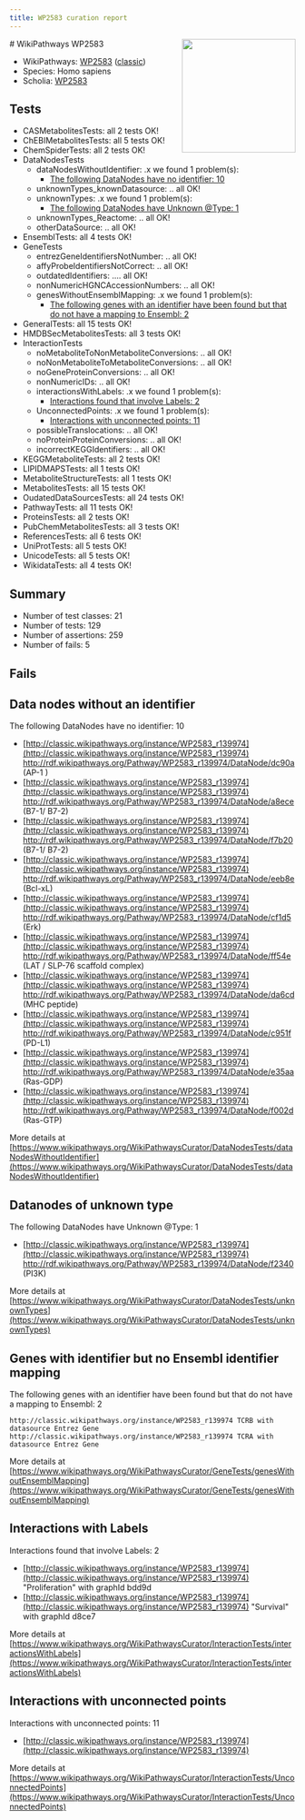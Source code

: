 ```yaml
---
title: WP2583 curation report
---
```


<img style="float: right; width: 200px" src="https://upload.wikimedia.org/wikipedia/commons/thumb/8/83/Wplogo_with_text_500.png/640px-Wplogo_with_text_500.png" />
# WikiPathways WP2583

* WikiPathways: [WP2583](https://wikipathways.org/pathways/WP2583) ([classic](https://classic.wikipathways.org/instance/WP2583))
* Species: Homo sapiens
* Scholia: [WP2583](https://scholia.toolforge.org/wikipathways/WP2583)
## Tests
* CASMetabolitesTests: all 2 tests OK!
* ChEBIMetabolitesTests: all 5 tests OK!
* ChemSpiderTests: all 2 tests OK!
* DataNodesTests
    * dataNodesWithoutIdentifier: .x we found 1 problem(s):
        * [The following DataNodes have no identifier: 10](#8792c490)
    * unknownTypes_knownDatasource: .. all OK!
    * unknownTypes: .x we found 1 problem(s):
        * [The following DataNodes have Unknown @Type: 1](#839973df)
    * unknownTypes_Reactome: .. all OK!
    * otherDataSource: .. all OK!
* EnsemblTests: all 4 tests OK!
* GeneTests
    * entrezGeneIdentifiersNotNumber: .. all OK!
    * affyProbeIdentifiersNotCorrect: .. all OK!
    * outdatedIdentifiers: .... all OK!
    * nonNumericHGNCAccessionNumbers: .. all OK!
    * genesWithoutEnsemblMapping: .x we found 1 problem(s):
        * [The following genes with an identifier have been found but that do not have a mapping to Ensembl: 2](#40286d84)
* GeneralTests: all 15 tests OK!
* HMDBSecMetabolitesTests: all 3 tests OK!
* InteractionTests
    * noMetaboliteToNonMetaboliteConversions: .. all OK!
    * noNonMetaboliteToMetaboliteConversions: .. all OK!
    * noGeneProteinConversions: .. all OK!
    * nonNumericIDs: .. all OK!
    * interactionsWithLabels: .x we found 1 problem(s):
        * [Interactions found that involve Labels: 2](#630d2679)
    * UnconnectedPoints: .x we found 1 problem(s):
        * [Interactions with unconnected points: 11](#7f1d4078)
    * possibleTranslocations: .. all OK!
    * noProteinProteinConversions: .. all OK!
    * incorrectKEGGIdentifiers: .. all OK!
* KEGGMetaboliteTests: all 2 tests OK!
* LIPIDMAPSTests: all 1 tests OK!
* MetaboliteStructureTests: all 1 tests OK!
* MetabolitesTests: all 15 tests OK!
* OudatedDataSourcesTests: all 24 tests OK!
* PathwayTests: all 11 tests OK!
* ProteinsTests: all 2 tests OK!
* PubChemMetabolitesTests: all 3 tests OK!
* ReferencesTests: all 6 tests OK!
* UniProtTests: all 5 tests OK!
* UnicodeTests: all 5 tests OK!
* WikidataTests: all 4 tests OK!


## Summary

* Number of test classes: 21
* Number of tests: 129
* Number of assertions: 259
* Number of fails: 5

## Fails

<a name="8792c490" />

## Data nodes without an identifier

The following DataNodes have no identifier: 10

* [http://classic.wikipathways.org/instance/WP2583_r139974](http://classic.wikipathways.org/instance/WP2583_r139974) http://rdf.wikipathways.org/Pathway/WP2583_r139974/DataNode/dc90a (AP-1 )
* [http://classic.wikipathways.org/instance/WP2583_r139974](http://classic.wikipathways.org/instance/WP2583_r139974) http://rdf.wikipathways.org/Pathway/WP2583_r139974/DataNode/a8ece (B7-1/ B7-2)
* [http://classic.wikipathways.org/instance/WP2583_r139974](http://classic.wikipathways.org/instance/WP2583_r139974) http://rdf.wikipathways.org/Pathway/WP2583_r139974/DataNode/f7b20 (B7-1/ B7-2)
* [http://classic.wikipathways.org/instance/WP2583_r139974](http://classic.wikipathways.org/instance/WP2583_r139974) http://rdf.wikipathways.org/Pathway/WP2583_r139974/DataNode/eeb8e (Bcl-xL)
* [http://classic.wikipathways.org/instance/WP2583_r139974](http://classic.wikipathways.org/instance/WP2583_r139974) http://rdf.wikipathways.org/Pathway/WP2583_r139974/DataNode/cf1d5 (Erk)
* [http://classic.wikipathways.org/instance/WP2583_r139974](http://classic.wikipathways.org/instance/WP2583_r139974) http://rdf.wikipathways.org/Pathway/WP2583_r139974/DataNode/ff54e (LAT / SLP-76 scaffold complex)
* [http://classic.wikipathways.org/instance/WP2583_r139974](http://classic.wikipathways.org/instance/WP2583_r139974) http://rdf.wikipathways.org/Pathway/WP2583_r139974/DataNode/da6cd (MHC
peptide)
* [http://classic.wikipathways.org/instance/WP2583_r139974](http://classic.wikipathways.org/instance/WP2583_r139974) http://rdf.wikipathways.org/Pathway/WP2583_r139974/DataNode/c951f (PD-L1)
* [http://classic.wikipathways.org/instance/WP2583_r139974](http://classic.wikipathways.org/instance/WP2583_r139974) http://rdf.wikipathways.org/Pathway/WP2583_r139974/DataNode/e35aa (Ras-GDP)
* [http://classic.wikipathways.org/instance/WP2583_r139974](http://classic.wikipathways.org/instance/WP2583_r139974) http://rdf.wikipathways.org/Pathway/WP2583_r139974/DataNode/f002d (Ras-GTP)


More details at [https://www.wikipathways.org/WikiPathwaysCurator/DataNodesTests/dataNodesWithoutIdentifier](https://www.wikipathways.org/WikiPathwaysCurator/DataNodesTests/dataNodesWithoutIdentifier)

<a name="839973df" />

## Datanodes of unknown type

The following DataNodes have Unknown @Type: 1

* [http://classic.wikipathways.org/instance/WP2583_r139974](http://classic.wikipathways.org/instance/WP2583_r139974) http://rdf.wikipathways.org/Pathway/WP2583_r139974/DataNode/f2340 (PI3K)


More details at [https://www.wikipathways.org/WikiPathwaysCurator/DataNodesTests/unknownTypes](https://www.wikipathways.org/WikiPathwaysCurator/DataNodesTests/unknownTypes)

<a name="40286d84" />

## Genes with identifier but no Ensembl identifier mapping

The following genes with an identifier have been found but that do not have a mapping to Ensembl: 2
```
http://classic.wikipathways.org/instance/WP2583_r139974 TCRB with datasource Entrez Gene
http://classic.wikipathways.org/instance/WP2583_r139974 TCRA with datasource Entrez Gene
```

More details at [https://www.wikipathways.org/WikiPathwaysCurator/GeneTests/genesWithoutEnsemblMapping](https://www.wikipathways.org/WikiPathwaysCurator/GeneTests/genesWithoutEnsemblMapping)

<a name="630d2679" />

## Interactions with Labels

Interactions found that involve Labels: 2

* [http://classic.wikipathways.org/instance/WP2583_r139974](http://classic.wikipathways.org/instance/WP2583_r139974) "Proliferation" with graphId bdd9d
* [http://classic.wikipathways.org/instance/WP2583_r139974](http://classic.wikipathways.org/instance/WP2583_r139974) "Survival" with graphId d8ce7


More details at [https://www.wikipathways.org/WikiPathwaysCurator/InteractionTests/interactionsWithLabels](https://www.wikipathways.org/WikiPathwaysCurator/InteractionTests/interactionsWithLabels)

<a name="7f1d4078" />

## Interactions with unconnected points

Interactions with unconnected points: 11

* [http://classic.wikipathways.org/instance/WP2583_r139974](http://classic.wikipathways.org/instance/WP2583_r139974)


More details at [https://www.wikipathways.org/WikiPathwaysCurator/InteractionTests/UnconnectedPoints](https://www.wikipathways.org/WikiPathwaysCurator/InteractionTests/UnconnectedPoints)

